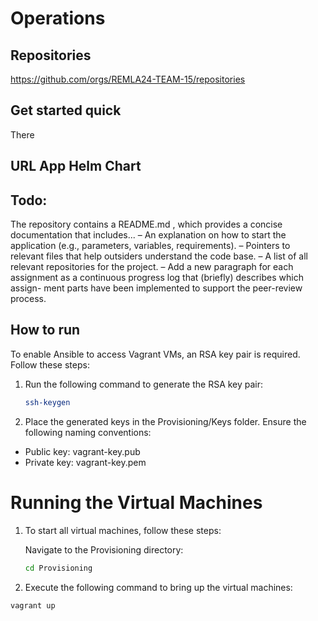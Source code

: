 # Operations

## Repositories
https://github.com/orgs/REMLA24-TEAM-15/repositories

## Get started quick

There 


## URL App Helm Chart


## Todo:
The repository contains a README.md , which provides a concise documentation that includes... – An explanation on how to start the application (e.g., parameters, variables, requirements).
– Pointers to relevant files that help outsiders understand the code base.
– A list of all relevant repositories for the project.
– Add a new paragraph for each assignment as a continuous progress log that (briefly) describes which assign-
ment parts have been implemented to support the peer-review process.

## How to run

To enable Ansible to access Vagrant VMs, an RSA key pair is required. Follow these steps:

1. Run the following command to generate the RSA key pair:

   ```sh
   ssh-keygen
   ```
2. Place the generated keys in the Provisioning/Keys folder. Ensure the following naming conventions:

<ul>
  <li>Public key: vagrant-key.pub</li>
  <li>Private key: vagrant-key.pem</li>
</ul> 
    
# Running the Virtual Machines

1. To start all virtual machines, follow these steps:

    Navigate to the Provisioning directory:

    ```sh
    cd Provisioning
    ```

2. Execute the following command to bring up the virtual machines:

```sh
vagrant up
```

